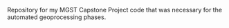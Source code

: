 
Repository for my MGST Capstone Project code that was necessary for the automated geoprocessing phases.
